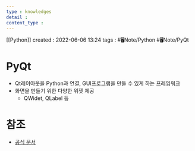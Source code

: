 ```yaml
---
type : knowledges
detail : 
content_type :
---
```


[[Python]]
created : 2022-06-06 13:24
tags : #🖥️Note/Python #🖥️Note/PyQt

# PyQt
- Qt레이아웃을 Python과 연결, GUI프로그램을 만들 수 있게 하는 프레임워크
- 화면을 만들기 위한 다양한 위젯 제공
	- QWidet, QLabel 등

# 참조
- [공식 문서](https://doc.qt.io/qt.html#qtforpython)
